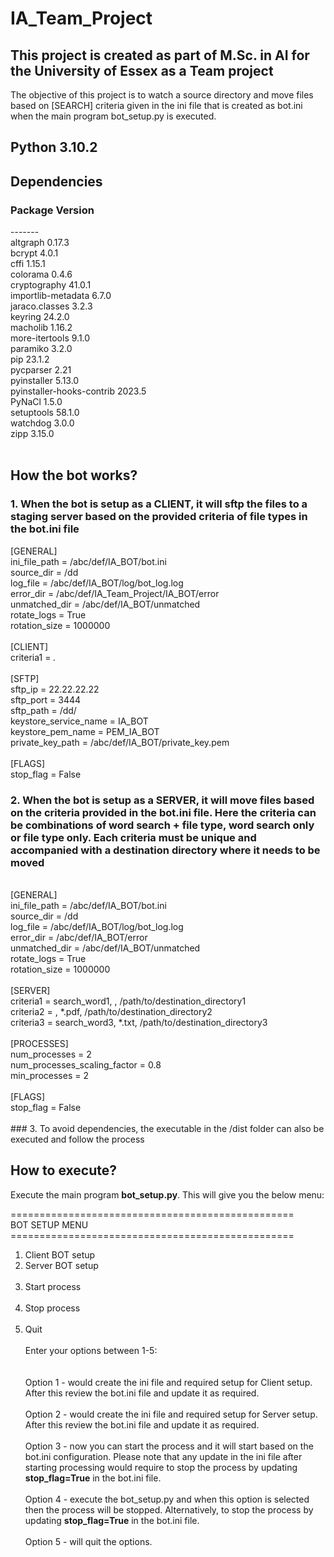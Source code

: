 # IA_Team_Project

## This project is created as part of M.Sc. in AI for the University of Essex as a Team project

The objective of this project is to watch a source directory and move files based on [SEARCH] criteria given in the ini file that is created as bot.ini when the main program bot_setup.py is executed.

## Python 3.10.2

## Dependencies

### Package Version<br/>

-------<br/>
altgraph 0.17.3<br/>
bcrypt 4.0.1<br/>
cffi 1.15.1<br/>
colorama 0.4.6<br/>
cryptography 41.0.1<br/>
importlib-metadata 6.7.0<br/>
jaraco.classes 3.2.3<br/>
keyring 24.2.0<br/>
macholib 1.16.2<br/>
more-itertools 9.1.0<br/>
paramiko 3.2.0<br/>
pip 23.1.2<br/>
pycparser 2.21<br/>
pyinstaller 5.13.0<br/>
pyinstaller-hooks-contrib 2023.5<br/>
PyNaCl 1.5.0<br/>
setuptools 58.1.0<br/>
watchdog 3.0.0<br/>
zipp 3.15.0<br/>
<br/>

## How the bot works?

### 1. When the bot is setup as a CLIENT, it will sftp the files to a staging server based on the provided criteria of file types in the bot.ini file

[GENERAL]<br/>
ini_file_path = /abc/def/IA_BOT/bot.ini<br/>
source_dir = /dd<br/>
log_file = /abc/def/IA_BOT/log/bot_log.log<br/>
error_dir = /abc/def/IA_Team_Project/IA_BOT/error<br/>
unmatched_dir = /abc/def/IA_BOT/unmatched<br/>
rotate_logs = True<br/>
rotation_size = 1000000<br/>
<br/>
[CLIENT]<br/>
criteria1 = _._<br/>
<br/>
[SFTP]<br/>
sftp_ip = 22.22.22.22<br/>
sftp_port = 3444<br/>
sftp_path = /dd/<br/>
keystore_service_name = IA_BOT<br/>
keystore_pem_name = PEM_IA_BOT<br/>
private_key_path = /abc/def/IA_BOT/private_key.pem<br/>
<br/>
[FLAGS]<br/>
stop_flag = False<br/>

### 2. When the bot is setup as a SERVER, it will move files based on the criteria provided in the bot.ini file. Here the criteria can be combinations of word search + file type, word search only or file type only. Each criteria must be unique and accompanied with a destination directory where it needs to be moved

<br/>
[GENERAL]<br/>
ini_file_path = /abc/def/IA_BOT/bot.ini<br/>
source_dir = /dd<br/>
log_file = /abc/def/IA_BOT/log/bot_log.log<br/>
error_dir = /abc/def/IA_BOT/error<br/>
unmatched_dir = /abc/def/IA_BOT/unmatched<br/>
rotate_logs = True<br/>
rotation_size = 1000000<br/>
<br/>
[SERVER]<br/>
criteria1 = search_word1, , /path/to/destination_directory1<br/>
criteria2 = , *.pdf, /path/to/destination_directory2<br/>
criteria3 = search_word3, *.txt, /path/to/destination_directory3<br/>
<br/>
[PROCESSES]<br/>
num_processes = 2<br/>
num_processes_scaling_factor = 0.8<br/>
min_processes = 2<br/>
<br/>
[FLAGS]<br/>
stop_flag = False<br/>
<br/>
### 3. To avoid dependencies, the executable in the /dist folder can also be executed and follow the process
<br/>

## How to execute?

Execute the main program <b>bot_setup.py</b>. This will give you the below menu:

=================================================<br/>
BOT SETUP MENU<br/>
=================================================<br/>

1. Client BOT setup<br/>
2. Server BOT setup<br/>
   <br/>
3. Start process<br/>
   <br/>
4. Stop process<br/>
   <br/>
5. Quit<br/>
   <br/>
   Enter your options between 1-5: <br/>
   <br/>
   <br/>
   Option 1 - would create the ini file and required setup for Client setup. After this review the bot.ini file and update it as required.<br/><br/>
   Option 2 - would create the ini file and required setup for Server setup. After this review the bot.ini file and update it as required.<br/><br/>
   Option 3 - now you can start the process and it will start based on the bot.ini configuration. Please note that any update in the ini file after starting processing would require to stop the process by updating <b>stop_flag=True</b> in the bot.ini file.<br/><br/>
   Option 4 - execute the bot_setup.py and when this option is selected then the process will be stopped. Alternatively, to stop the process by updating <b>stop_flag=True</b> in the bot.ini file.<br/><br/>
   Option 5 - will quit the options.<br/><br/>
   <br/>
